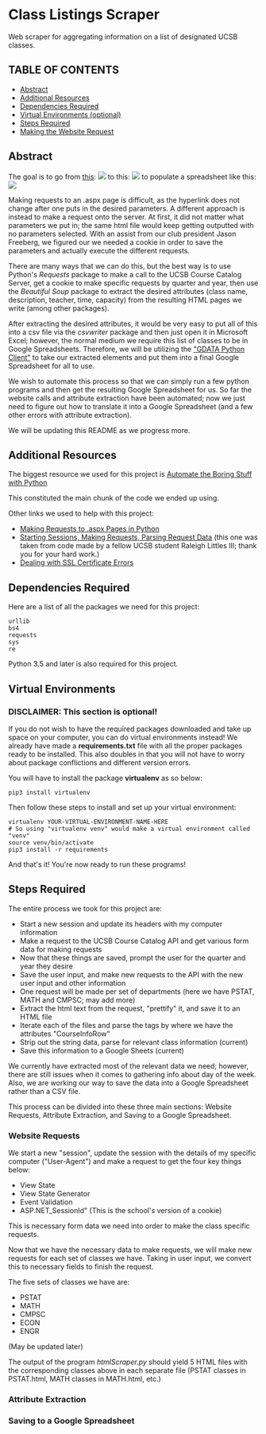 # Class Listings Scraper
Web scraper for aggregating information on a list of designated UCSB classes.

## TABLE OF CONTENTS

* [Abstract](##Abstract)
* [Additional Resources](##Additional-Resources)
* [Dependencies Required](##Dependencies-Required)
* [Virtual Environments (optional)](##Virtual-Environments)
* [Steps Required](##Steps-Required)
* [Making the Website Request](##Website-Requests)

## Abstract
The goal is to go from [this](https://my.sa.ucsb.edu/public/curriculum/coursesearch.aspx):
![](step1.png)
to this:
![](step2.png)
to populate a spreadsheet like this:
![](goal.png)

Making requests to an .aspx page is difficult, as the hyperlink does not change after one puts in the desired parameters. A different approach is instead to make a request onto the server. At first, it did not matter what parameters we put in; the same html file would keep getting outputted with no parameters selected. With an assist from our club president Jason Freeberg, we figured our we needed a cookie in order to save the parameters and actually execute the different requests.

There are many ways that we can do this, but the best way is to use Python's *Requests* package to make a call to the UCSB Course Catalog Server, get a cookie to make specific requests by quarter and year, then use the *Beautiful Soup* package to extract the desired attributes (class name, description, teacher, time, capacity) from the resulting HTML pages we write (among other packages).

After extracting the desired attributes, it would be very easy to put all of this into a csv file via the *csvwriter* package and then just open it in Microsoft Excel; however, the normal medium we require this list of classes to be in Google Spreadsheets. Therefore, we will be utilizing the ["GDATA Python Client"](http://nirvanatikku.tumblr.com/post/61232391054/inserting-rows-into-a-google-spreadsheet-with) to take our extracted elements and put them into a final Google Spreadsheet for all to use.

We wish to automate this process so that we can simply run a few python programs and then get the resulting Google Spreadsheet for us. So far the website calls and attribute extraction have been automated; now we just need to figure out how to translate it into a Google Spreadsheet (and a few other errors with attribute extraction).

We will be updating this README as we progress more.

## Additional Resources

The biggest resource we used for this project is [Automate the Boring Stuff with Python](https://github.com/mussaimo/aquarius/blob/master/epub/Automate-the-Boring-Stuff-with-Python.pdf)

This constituted the main chunk of the code we ended up using.

Other links we used to help with this project:
+ [Making Requests to .aspx Pages in Python](http://stackoverflow.com/questions/1480356/how-to-submit-query-to-aspx-page-in-python)
+ [Starting Sessions, Making Requests, Parsing Request Data](https://github.com/hgielar/GOLD-schedule-exporter/blob/master/GOLD_Schedule_Tracker.py) (this one was taken from code made by a fellow UCSB student Raleigh Littles III; thank you for your hard work.)
+ [Dealing with SSL Certificate Errors](http://stackoverflow.com/questions/42098126/mac-osx-python-ssl-sslerror-ssl-certificate-verify-failed-certificate-verify)

## Dependencies Required

Here are a list of all the packages we need for this project:

```
urllib
bs4
requests
sys
re
```

Python 3.5 and later is also required for this project.

## Virtual Environments

### DISCLAIMER: This section is optional!

If you do not wish to have the required packages downloaded and take up space on your computer, you can do virtual environments instead! We already have made a **requirements.txt** file with all the proper packages ready to be installed. This also doubles in that you will not have to worry about package conflictions and different version errors.

You will have to install the package **virtualenv** as so below:

```
pip3 install virtualenv
```

Then follow these steps to install and set up your virtual environment:

```
virtualenv YOUR-VIRTUAL-ENVIRONMENT-NAME-HERE
# So using "virtualenv venv" would make a virtual environment called "venv"
source venv/bin/activate
pip3 install -r requirements
```

And that's it! You're now ready to run these programs!

## Steps Required

The entire process we took for this project are:

+ Start a new session and update its headers with my computer information
+ Make a request to the UCSB Course Catalog API and get various form data for making requests
+ Now that these things are saved, prompt the user for the quarter and year they desire
+ Save the user input, and make new requests to the API with the new user input and other information
+ One request will be made per set of departments (here we have PSTAT, MATH and CMPSC; may add more)
+ Extract the html text from the request, "prettify" it, and save it to an HTML file
+ Iterate each of the files and parse the tags by where we have the attributes "CourseInfoRow"
+ Strip out the string data, parse for relevant class information (current)
+ Save this information to a Google Sheets (current)

We currently have extracted most of the relevant data we need; however, there are still issues when it comes to gathering info about day of the week. Also, we are working our way to save the data into a Google Spreadsheet rather than a CSV file.

This process can be divided into these three main sections: Website Requests, Attribute Extraction, and Saving to a Google Spreadsheet.

### Website Requests

We start a new "session", update the session with the details of my specific computer ("User-Agent") and make a request to get the four key things below:

+ View State
+ View State Generator
+ Event Validation
+ ASP.NET_SessionId" (This is the school's version of a cookie)

This is necessary form data we need into order to make the class specific requests.

Now that we have the necessary data to make requests, we will make new requests for each set of classes we have. Taking in user input, we convert this to necessary fields to finish the request.

The five sets of classes we have are:

+ PSTAT
+ MATH
+ CMPSC
+ ECON
+ ENGR

(May be updated later)

The output of the program *htmlScraper.py* should yield 5 HTML files with the corresponding classes above in each separate file (PSTAT classes in PSTAT.html, MATH classes in MATH.html, etc.)

### Attribute Extraction



### Saving to a Google Spreadsheet
